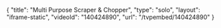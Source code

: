{
    "title": "Multi Purpose Scraper & Chopper",
    "type": "solo",
    "layout": "iframe-static",
    "videoId": "140424890",
    "url": "\/tvpembed\/140424890"
}